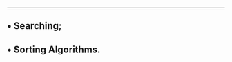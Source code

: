--------------------------------------------------------------
• Searching;
--------------------------------------------------------------
• Sorting Algorithms.
--------------------------------------------------------------
